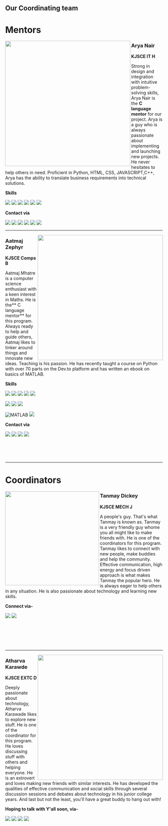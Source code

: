 ## Our Coordinating team

# Mentors

<img align="left" width="400" src="https://avatars.githubusercontent.com/u/77779003?v=4">

### **Arya Nair**

**KJSCE IT H**

Strong in design and integration with intuitive problem-solving
skills, Arya Nair is the **C language mentor** for our project. Arya is a guy who is always passionate about implementing and launching new projects. He never hesitates to help others in need. Proficient in Python, HTML, CSS, JAVASCRIPT,C++, Arya has the ability to translate business requirements into technical
solutions. 

**Skills**

![](https://img.shields.io/badge/JavaScript-323330?style=for-the-badge&logo=javascript&logoColor=F7DF1E)
![](https://img.shields.io/badge/Python-3776AB?style=for-the-badge&logo=python&logoColor=white)
![](https://img.shields.io/badge/C-00599C?style=for-the-badge&logo=c&logoColor=white)
![](https://img.shields.io/badge/C%2B%2B-00599C?style=for-the-badge&logo=c%2B%2B&logoColor=white)
![](https://img.shields.io/badge/HTML5-E34F26?style=for-the-badge&logo=html5&logoColor=white)
![](https://img.shields.io/badge/CSS3-1572B6?style=for-the-badge&logo=css3&logoColor=white)

**Contact via**

<a target="_blank" href="https://wa.me/919920646238?text=Hi+Arya"><img src="https://img.icons8.com/dusk/50/000000/whatsapp.png"></a>
<a target="_blank" href="https://github.com/Arya-A-Nair"><img src="https://img.icons8.com/dusk/50/000000/github.png"></a>
<a target="_blank" href="http://www.linkedin.com/in/arya-nair-2003"><img src="https://img.icons8.com/dusk/50/000000/linkedin.png"></a>
<a target="_blank" href="https://aryaajitnair@gmail.com"><img src="https://img.icons8.com/dusk/50/000000/gmail.png"></a>
<a target="_blank" href="https://twitter.com/AryaNair__?t=VutGetVO0ripTINaJXMS3Q&s=09"><img src="https://img.icons8.com/dusk/50/000000/twitter.png"></a>
<a target="_blank" href="https://www.instagram.com/aryarox/"><img src="https://img.icons8.com/dusk/50/000000/instagram.png"></a>

______

<img align="right" width="400" src="https://user-images.githubusercontent.com/83284294/142578722-8df2cc89-82fe-4648-a86e-bfe05de6159a.jpg">


### **Aatmaj Zephyr**

**KJSCE Comps B**

Aatmaj Mhatre is a computer science enthusiast with a keen interest in Maths. He is the** C language mentor** for this program. Always ready to help and guide others, Aatmaj likes to tinker around things and innovate new ideas. Teaching is his passion. He has recently taught a course on Python with over 70 parts on the Dev.to platform and has written an ebook on basics of MATLAB.

**Skills**

![](https://img.shields.io/badge/JavaScript-323330?style=for-the-badge&logo=javascript&logoColor=F7DF1E)
![](https://img.shields.io/badge/Python-3776AB?style=for-the-badge&logo=python&logoColor=white)
![](https://img.shields.io/badge/C-00599C?style=for-the-badge&logo=c&logoColor=white)
![](https://img.shields.io/badge/C%2B%2B-00599C?style=for-the-badge&logo=c%2B%2B&logoColor=white)
![](https://img.shields.io/badge/Java-ED8B00?style=for-the-badge&logo=java&logoColor=white)


![](https://img.shields.io/badge/HTML5-E34F26?style=for-the-badge&logo=html5&logoColor=white)
![](https://img.shields.io/badge/CSS3-1572B6?style=for-the-badge&logo=css3&logoColor=white)
![](https://img.shields.io/badge/LaTeX-47A141?style=for-the-badge&logo=LaTeX&logoColor=white)


![MATLAB](https://img.shields.io/badge/MATLAB-image%20processing-yellowgreen)
![](https://img.shields.io/badge/W3.CSS-Responsive-brightgreen)


**Contact via**

<a target="_blank" href="https://wa.me/918879214633?text=Hi+Aatmaj"><img src="https://img.icons8.com/dusk/50/000000/whatsapp.png"></a>
<a target="_blank" href="https://github.com/Aatmaj-Zephyr"><img src="https://img.icons8.com/dusk/50/000000/github.png"></a>
<a target="_blank" href="https://www.linkedin.com/in/aatmajmhatre/"><img src="https://img.icons8.com/dusk/50/000000/linkedin.png"></a>
<a target="_blank" href="https://aatmaj.mhatre@gmail.com"><img src="https://img.icons8.com/dusk/50/000000/gmail.png"></a>




<br><br><br>
<hr>

# Coordinators

<img width="300" align="left" src="https://user-images.githubusercontent.com/83284294/142576882-a12aed23-54d3-4aa9-a976-bbd1e60bba1e.jpeg">

### Tanmay Dickey

**KJSCE MECH J**

A people's guy. That's what Tanmay is known as. Tanmay is a very friendly guy whome you all might like to make friends with. He is one of the coordinators for this program. Tanmay likes to connect with new people, make buddies and help the community. Effective communication, high energy and focus driven approach is what makes Tanmay the popular hero. He is always eager to help others in any situation. He is also passionate about technology and learning new skills.

**Connect via-**

<a target="_blank" href="https://wa.me/919324647424?text=Hi+Tanmay"><img src="https://img.icons8.com/dusk/50/000000/whatsapp.png"></a>
<a target="_blank" href="https://github.com/Enceladus329"><img src="https://img.icons8.com/dusk/50/000000/github.png"></a>
<br><br><br><br><br><br>


____

<img align="right" width="400" src="https://user-images.githubusercontent.com/83284294/142573185-e3e91afe-1b23-4e40-8065-540b65b900a9.jpeg">

### Atharva Karawde

**KJSCE EXTC D**

Deeply passionate about technology, Atharva Karawade likes to explore new stuff. He is one of the coordinator for this program. He loves discussing stuff with others and helping everyone. He is an extrovert and loves making new friends with similar interests. He has  developed the qualities of effective communication and social skills through several discussion sessions and debates about technology in his junior college years.
And last but not the least, you'll have a great buddy to hang out with!

**Hoping to talk with Y'all soon, via-**

<a target="_blank" href="https://wa.me/918369800824?text=Hi+Atharva"><img src="https://img.icons8.com/dusk/50/000000/whatsapp.png"></a>
<a target="_blank" href="https://github.com/atharva100"><img src="https://img.icons8.com/dusk/50/000000/github.png"></a>
<a target="_blank" href="https://www.instagram.com/Atharva_k.007/"><img src="https://img.icons8.com/dusk/50/000000/instagram.png"></a>
<a target="_blank" href="atharva.karawade@somaiya.edu"><img src="https://img.icons8.com/dusk/50/000000/gmail.png"></a>

 




